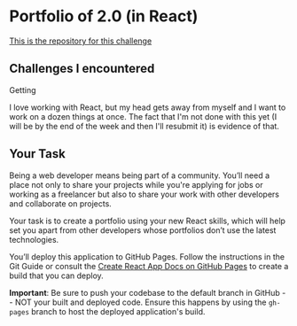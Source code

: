 # Portfolio of 2.0 (in React)

[This is the repository for this challenge](https://github.com/lonHeligas/portfolio-of-two-point-oh-in-react)




## Challenges I encountered

Getting

I love working with React, but my head gets away from myself and I want to work on a dozen things at once. The fact that I'm not done with this yet (I will be by the end of the week and then I'll resubmit it) is evidence of that.

## Your Task

Being a web developer means being part of a community. You’ll need a place not only to share your projects while you're applying for jobs or working as a freelancer but also to share your work with other developers and collaborate on projects.

Your task is to create a portfolio using your new React skills, which will help set you apart from other developers whose portfolios don’t use the latest technologies. 

You’ll deploy this application to GitHub Pages. Follow the instructions in the Git Guide or consult the [Create React App Docs on GitHub Pages](https://create-react-app.dev/docs/deployment/#github-pages) to create a build that you can deploy.

**Important**: Be sure to push your codebase to the default branch in GitHub -- NOT your built and deployed code. Ensure this happens by using the `gh-pages` branch to host the deployed application's build.


